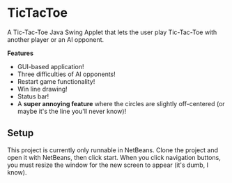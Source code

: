 # TicTacToe
A Tic-Tac-Toe Java Swing Applet that lets the user play Tic-Tac-Toe with another player or an AI opponent.

**Features**
* GUI-based application!
* Three difficulties of AI opponents!
* Restart game functionality!
* Win line drawing!
* Status bar!
* A **super annoying feature** where the circles are slightly off-centered (or maybe it's the line you'll never know)!

## Setup

This project is currently only runnable in NetBeans. Clone the project and open it with NetBeans, then click start. When you click navigation buttons, you must resize the window for the new screen to appear (it's dumb, I know).
